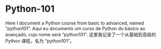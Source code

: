 # Python-101
Here I document a Python course from basic to advanced, named “python101”. Aqui eu documento um curso de Python do básico ao avançado, cujo nome será “python101”. 这里我记录了一个从基础到高级的 Python 课程，名为 “python101”。
